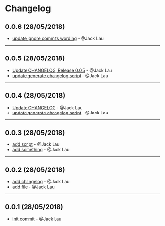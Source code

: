 # Changelog

## 0.0.6 (28/05/2018)
- [update ignore commits wording](https://github.com/jacklau-neat/test-release-notes/commit/0511a9e7e567042a0d3f22dcc785b7b69992602d) - @Jack Lau

---

## 0.0.5 (28/05/2018)
- [Update CHANGELOG, Release 0.0.5](https://github.com/jacklau-neat/test-release-notes/commit/3333b7ab0963dbb4426c1f38dff93063b8a17e2e) - @Jack Lau
- [update generate changelog script](https://github.com/jacklau-neat/test-release-notes/commit/2a19abf8a039d2f13eb81013bd3a0b7b33ca9b7f) - @Jack Lau

---

## 0.0.4 (28/05/2018)
- [Update CHANGELOG](https://github.com/jacklau-neat/test-release-notes/commit/1dce8763f3fc132e99c1415d0f3d34bc3372cb10) - @Jack Lau
- [update generate changelog script](https://github.com/jacklau-neat/test-release-notes/commit/48172f838666eb4b5f9daa2d67a8bf804b65455f) - @Jack Lau

---

## 0.0.3 (28/05/2018)
- [add script](https://github.com/jacklau-neat/test-release-notes/commit/b1b57b3b3843b5891e01e417be72748f61b75166) - @Jack Lau
- [add something](https://github.com/jacklau-neat/test-release-notes/commit/3c5dd356181aeb3875f408dc99233b75e17ed30f) - @Jack Lau

---

## 0.0.2 (28/05/2018)
- [add changelog](https://github.com/jacklau-neat/test-release-notes/commit/570b7d22fe467a42b4d559483f8b9a7fb0404c2d) - @Jack Lau
- [add file](https://github.com/jacklau-neat/test-release-notes/commit/4f3ff8c781a0f724e50eaffd70b4e616939a52d8) - @Jack Lau

---

## 0.0.1 (28/05/2018)
- [init commit](https://github.com/jacklau-neat/test-release-notes/commit/9d2840e5f9e6e9b12bc503504d694e0f49b61327) - @Jack Lau
